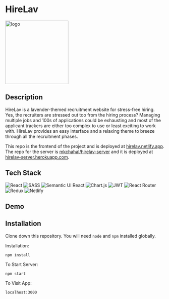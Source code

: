 # HireLav

<img src='https://user-images.githubusercontent.com/99150991/180369216-daaa3d8c-9dd4-4df4-a9a0-5d8ce441ed45.png' alt='logo' height=200 />

## Description

HireLav is a lavender-themed recruitment website for stress-free hiring. Yes, the recruiters are stressed out too from the hiring process? Managing multiple jobs and 100s of applications could be exhausting and most of the applicant trackers are either too complex to use or least exciting to work with. HireLav provides an easy interface and a relaxing theme to breeze through all the recruitment phases.

This repo is the frontend of the project and is deployed at [hirelav.netlify.app](https://hirelav.netlify.app/). The repo for the server is [mkchahal/hirelav-server](https://github.com/mkchahal/hirelav-server) and it is deployed at [hirelav-server.herokuapp.com](https://hirelav-server.herokuapp.com/).

## Tech Stack

![React](https://img.shields.io/badge/react-%2320232a.svg?style=for-the-badge&logo=react&logoColor=%2361DAFB)
![SASS](https://img.shields.io/badge/SASS-hotpink.svg?style=for-the-badge&logo=SASS&logoColor=white)
![Semantic UI React](https://img.shields.io/badge/Semantic%20UI%20React-%2335BDB2.svg?style=for-the-badge&logo=SemanticUIReact&logoColor=white)
![Chart.js](https://img.shields.io/badge/chart.js-F5788D.svg?style=for-the-badge&logo=chart.js&logoColor=white)
![JWT](https://img.shields.io/badge/JWT-black?style=for-the-badge&logo=JSON%20web%20tokens)
![React Router](https://img.shields.io/badge/React_Router-CA4245?style=for-the-badge&logo=react-router&logoColor=white)
![Redux](https://img.shields.io/badge/redux-%23593d88.svg?style=for-the-badge&logo=redux&logoColor=white)
![Netlify](https://img.shields.io/badge/netlify-%23000000.svg?style=for-the-badge&logo=netlify&logoColor=#00C7B7)

## Demo

## Installation

Clone down this repository. You will need `node` and `npm` installed globally.

Installation:

`npm install`  

To Start Server:

`npm start`  

To Visit App:

`localhost:3000`  
